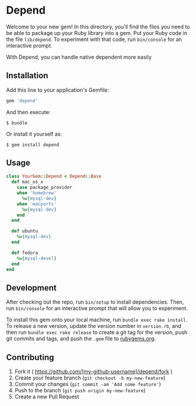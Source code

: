 # Depend

Welcome to your new gem! In this directory, you'll find the files you need to be able to package up your Ruby library into a gem. Put your Ruby code in the file `lib/depend`. To experiment with that code, run `bin/console` for an interactive prompt.

With Depend, you can handle native dependent more easily

## Installation

Add this line to your application's Gemfile:

```ruby
gem 'depend'
```

And then execute:

    $ bundle

Or install it yourself as:

    $ gem install depend

## Usage

```ruby
class YourGem::Depend < Depend::Base
  def mac_os_x
    case package_provider
    when 'homebrew'
      %w{mysql-dev}
    when 'macports'
      %w{mysql-dev}
    end
  end

  def ubuntu
    %w{mysql-dev}
  end

  def fedora
    %w{mysql-devel}
  end
end
```

## Development

After checking out the repo, run `bin/setup` to install dependencies. Then, run `bin/console` for an interactive prompt that will allow you to experiment.

To install this gem onto your local machine, run `bundle exec rake install`. To release a new version, update the version number in `version.rb`, and then run `bundle exec rake release` to create a git tag for the version, push git commits and tags, and push the `.gem` file to [rubygems.org](https://rubygems.org).

## Contributing

1. Fork it ( https://github.com/[my-github-username]/depend/fork )
2. Create your feature branch (`git checkout -b my-new-feature`)
3. Commit your changes (`git commit -am 'Add some feature'`)
4. Push to the branch (`git push origin my-new-feature`)
5. Create a new Pull Request
